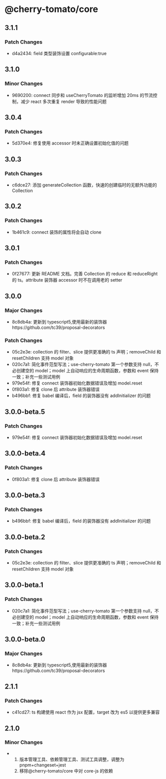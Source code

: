 # @cherry-tomato/core

## 3.1.1

### Patch Changes

- d4a2434: field 类型装饰设置 configurable:true

## 3.1.0

### Minor Changes

- 9690200: connect 同步和 useCherryTomato 的监听增加 20ms 的节流控制，减少 react 多次重复 render 导致的性能问题

## 3.0.4

### Patch Changes

- 5d370e4: 修复使用 accessor 时未正确设置初始化值的问题

## 3.0.3

### Patch Changes

- c6dce27: 添加 generateCollection 函数，快速的创建临时的无额外功能的 Collection

## 3.0.2

### Patch Changes

- 1b461c9: connect 装饰的属性将会自动 clone

## 3.0.1

### Patch Changes

- 0f27677: 更新 README 文档。完善 Collection 的 reduce 和 reduceRight 的 ts。attribute 装饰器 accessor 时不在调用老的 setter

## 3.0.0

### Major Changes

- 8c8db4a: 更新到 typescript5,使用最新的装饰器https://github.com/tc39/proposal-decorators

### Patch Changes

- 05c2e3e: collection 的 filter、slice 提供更准确的 ts 声明；removeChild 和 resetChildren 支持 model 对象
- 020c7a1: 简化事件范型写法；use-cherry-tomato 第一个参数支持 null，不必创建空的 model；model 上自动响应的生命周期函数，参数和 event 保持一致；补充一些测试用例
- 979e54f: 修复 connect 装饰器初始化数据错误及增加 model.reset
- 0f803a1: 修复 clone 后 attribute 装饰器错误
- b496bbf: 修复 babel 编译后，field 的装饰器没有 addInitializer 的问题

## 3.0.0-beta.5

### Patch Changes

- 979e54f: 修复 connect 装饰器初始化数据错误及增加 model.reset

## 3.0.0-beta.4

### Patch Changes

- 0f803a1: 修复 clone 后 attribute 装饰器错误

## 3.0.0-beta.3

### Patch Changes

- b496bbf: 修复 babel 编译后，field 的装饰器没有 addInitializer 的问题

## 3.0.0-beta.2

### Patch Changes

- 05c2e3e: collection 的 filter、slice 提供更准确的 ts 声明；removeChild 和 resetChildren 支持 model 对象

## 3.0.0-beta.1

### Patch Changes

- 020c7a1: 简化事件范型写法；use-cherry-tomato 第一个参数支持 null，不必创建空的 model；model 上自动响应的生命周期函数，参数和 event 保持一致；补充一些测试用例

## 3.0.0-beta.0

### Major Changes

- 8c8db4a: 更新到 typescript5,使用最新的装饰器https://github.com/tc39/proposal-decorators

## 2.1.1

### Patch Changes

- c41cd27: ts 构建使用 react 作为 jsx 配置，target 改为 es5 以提供更多兼容

## 2.1.0

### Minor Changes

- 1. 版本管理工具、依赖管理工具、测试工具调整，调整为 pnpm+changeset+jest
  2. 移除@cherry-tomato/core 中对 core-js 的依赖
